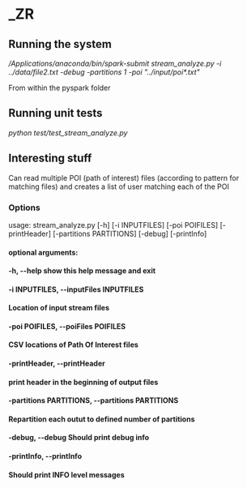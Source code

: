 # _ZR

## Running the system
_/Applications/anaconda/bin/spark-submit stream_analyze.py -i ../data/file2.txt -debug -partitions 1 -poi "../input/poi*.txt"_

From within the pyspark folder

## Running unit tests
_python test/test_stream_analyze.py_

## Interesting stuff
Can read multiple POI (path of interest) files (according to pattern for matching files) and creates a list of user matching each of the POI

### Options
usage: stream_analyze.py [-h] [-i INPUTFILES] [-poi POIFILES] [-printHeader]
                         [-partitions PARTITIONS] [-debug] [-printInfo]

#### optional arguments:
####  -h, --help            show this help message and exit
####  -i INPUTFILES, --inputFiles INPUTFILES
####                        Location of input stream files
####  -poi POIFILES, --poiFiles POIFILES
####                        CSV locations of Path Of Interest files
####  -printHeader, --printHeader
####                        print header in the beginning of output files
####  -partitions PARTITIONS, --partitions PARTITIONS
####                        Repartition each outut to defined number of partitions
####  -debug, --debug       Should print debug info
####  -printInfo, --printInfo
####                        Should print INFO level messages
